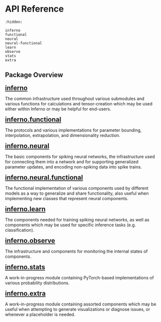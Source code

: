 # API Reference

```{toctree}
:hidden:

inferno
functional
neural
neural-functional
learn
observe
stats
extra
```

## Package Overview

<strong style="font-size: 1.5em;">[inferno](reference/inferno:inferno)</strong>

The common infrastructure used throughout various submodules and various functions for calculations and tensor-creation which may be used either within Inferno or may be helpful for end-users.

<strong style="font-size: 1.5em;">[inferno.functional](reference/functional:inferno.functional)</strong>

The protocols and various implementations for parameter bounding, interpolation, extrapolation, and dimensionality reduction.

<strong style="font-size: 1.5em;">[inferno.neural](reference/neural:inferno.neural)</strong>

The basic components for spiking neural networks, the infrastructure used for connecting them into a network and for supporting generalized parameter updates, and encoding non-spiking data into spike trains.

<strong style="font-size: 1.5em;">[inferno.neural.functional](reference/neural-functional:inferno.neural.functional)</strong>

The functional implementation of various components used by different models as a way to generalize and share functionality, also useful when implementing new classes that represent neural components.

<strong style="font-size: 1.5em;">[inferno.learn](reference/learn:inferno.learn)</strong>

The components needed for training spiking neural networks, as well as components which may be used for specific inference tasks (e.g. classification).

<strong style="font-size: 1.5em;">[inferno.observe](reference/observe:inferno.observe)</strong>

The infrastructure and components for monitoring the internal states of components.

<strong style="font-size: 1.5em;">[inferno.stats](reference/stats:inferno.stats)</strong>

A work-in-progress module containing PyTorch-based implementations of various probability distributions.

<strong style="font-size: 1.5em;">[inferno.extra](reference/extra:inferno.extra)</strong>

A work-in-progress module containing assorted components which may be useful when attempting to generate visualizations or diagnose issues, or whenever a placeholder is needed.

